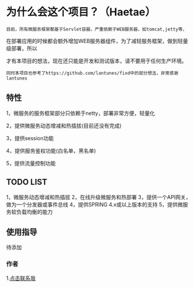 
  
为什么会这个项目？（Haetae）
===================================
    目前，所有微服务框架都基于Servlet容器，严重依赖于WEB服务器，如tomcat,jetty等，

在部署应用的时候都会额外增加WEB服务器组件，为了减轻服务框架，做到轻量级部署，所以

才有本项目的想法，现在还只能是开发和测试版本，请不要用于任何生产环境。

    同时本项目也参考了https://github.com/lantunes/fixd中的部分想法，非常感谢lantunes
  
特性
-----------------------------------
  1，微服务的服务框架部分只依赖于netty，部署非常方便，轻量化

  2，提供微服务动态增减和热插拔(目前还没有完成)

  3，提供session功能

  4，提供服务鉴权功能(白名单，黑名单)

  5，提供流量控制功能
  
TODO LIST
-----------------------------------
  1，微服务动态增减和热插拔
  2，在线升级微服务和热部署
  3，提供一个API网关，做为一个分发器或事件总线
  4，提供SPRING 4.x或以上版本的支持
  5，提供微服务软负载均衡的能力

使用指导
-----------------------------------

 待添加


### 作者
1.[点击联系我](mailto:273330479@qq.com)<br />
